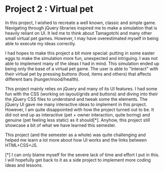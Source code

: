 # Project 2 : Virtual pet

In this project, I wished to recreate a well known, classic and simple game. Navigating through jQuery libraries inspired me to make a simulation that is heavily reliant on UI. It led me to think about Tamagotchi and many other small virtual pet games.  However, I may have overestimated myself in being able to execute my ideas correctly.

I had hopes to make this project a bit more special: putting in some easter eggs to make the simulation more fun, unexpected and intriguing. I was not able to implement many of the ideas I had in mind. This simulation  ended up being only the base of a virtual pet game. The user is able to "interact" with their virtual pet by pressing buttons (food, items and others) that affects different bars (hunger/mood/health).

 This project mainly relies on jQuery and many of its UI features. I had some fun with the CSS (working on layout/grids and buttons) and diving into their the jQuery CSS files to understand and tweak some the elements. The jQuery UI gave me many interactive ideas to implement in this project. However, I am quite disappointed with how the project turned out to be. It did not end up as interactive (pet + owner interaction, quite boring) and genuine (pet feeling less static) as it should[*]. Anyhow, this project still showcase a bit of what we have learned this semester.

 This project (and the semester as a whole) was quite challenging and helped me learn a lot more about how UI works and the links between HTML+CSS+JS.

 [*] I can only blame myself for the severe lack of time and effort I put in this. I will hopefully get back to it as a side project to implement more coding ideas and lessons.
